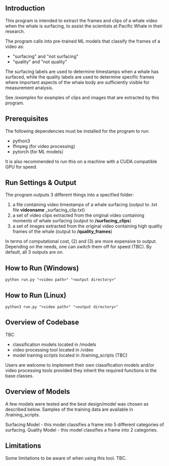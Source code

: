 ## Introduction
This program is intended to extract the frames and clips of a whale video when the whale is surfacing, to assist the scientists at Pacific Whale in their research.  

The program calls into pre-trained ML models that classify the frames of a video as:
- "surfacing" and "not surfacing"
- "quality" and "not quality"

The surfacing labels are used to determine timestamps when a whale has surfaced, while the quality labels are used to determine specific frames where important aspects of the whale body are sufficiently visible for measurement analysis. 

See */examples* for examples of clips and images that are extracted by this program. 

## Prerequisites
The following dependencies must be installed for the program to run:
- python3
- ffmpeg (for video processing)
- pytorch (for ML models)

It is also recommended to run this on a machine with a CUDA compatible GPU for speed.

## Run Settings & Output

The program outputs 3 different things into a specified folder:
1. a file containing video timestamps of a whale surfacing (output to .txt file **videoname** _surfacing_clip.txt)
2. a set of video clips extracted from the original video containing moments of whale surfacing (output to **/surfacing_clips**)
3. a set of images extracted from the original video containing high quality frames of the whale (output to **/quality_frames**)

In terms of computational cost, (2) and (3) are more expensive to output. Depending on the needs, one can switch them off for speed (TBC). By default, all 3 outputs are on. 

## How to Run (Windows)

```
python run.py "<video path>" "<output directory>"

```

## How to Run (Linux)

```
python3 run.py "<video path>" "<output directory>"

```


## Overview of Codebase

TBC

- classification models located in /models
- video processing tool located in /video
- model training scripts located in /training_scripts (TBC)

Users are welcome to implement their own classification models and/or video processing tools provided they inherit the required functions in the base classes. 

## Overview of Models

A few models were tested and the best design/model was chosen as described below. Samples of the training data are available in /training_scripts. 

Surfacing Model - this model classifies a frame into 5 different categories of surfacing. 
Quality Model - this model classifies a frame into 2 categories. 


## Limitations

Some limitations to be aware of when using this tool. TBC.